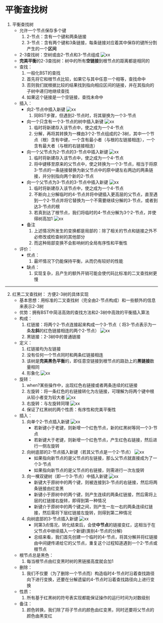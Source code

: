 # 平衡查找树

1. 平衡查找树
    - 允许一个节点保存多个键
        1. 2-节点：含有一个键和两条链接
        2. 3-节点：含有两个键和3条链接，每条链接对应着其中保存的键所分割产生的一个**区间**
    - 2-3查找树：空树或由2-节点和3-节点组成
    ![xx](https://github.com/erenming/LearnAlgs4/raw/master/notes/images/WX20190609-104739@2x.png)
    - **完美平衡**的2-3查找树：树中的所有**空链接**到根节点的距离都是相同的
    - 查找：
        1. 一般化BST的查找
        2. 首先将它和根节点比较，如果它与其中任意一个相等，查找命中
        3. 否则我们就根据比较的结果找到指向相应区间的链接，并在其指向的子树中递归地继续查找
        4. 如果这个链接是一个空链接，查找未命中
    - 插入：
        - 向2-节点中插入新键
            ![xx](https://github.com/erenming/LearnAlgs4/raw/master/notes/images/WX20190609-105211@2x.png)
            1. 同BST步骤，但遇到2-节点时，将其替换为一个3-节点
        - 向一个只含有一个3-节点的树中插入新键
            ![xx](https://github.com/erenming/LearnAlgs4/raw/master/notes/images/WX20190609-105414@2x.png)
            1. 临时将新建存入该节点中，使之成为一个4-节点
            2. 分解，再将其转换为一棵由3个2-节点组成的2-3树，其中一个节点（根）含有中键，一个含有最小者（与根的左链接相连），一个含有最大者（与根的右链接相连）
        - 向一个父节点为2-节点的3-节点中插入新键
            ![xx](https://github.com/erenming/LearnAlgs4/raw/master/notes/images/WX20190609-105731@2x.png)
            1. 临时将新建存入该节点中，使之成为一个4-节点
            2. 将中键移至原来的父节点中，使之转换为一个3-节点，相当于将原3-节点的一条链接替换为新父节点中的原中键左右两边的两条链接，并分别指向两个新的2-节点
        - 向一个父节点为3-节点的3-节点中插入新键
            ![xx](https://github.com/erenming/LearnAlgs4/raw/master/notes/images/WX20190609-110006@2x.png)
            1. 临时将新建存入该节点中，使之成为一个4-节点
            2. 不断向上分解临时的4-节点并将中键插入更高层的父节点，直至遇到一个2-节点并将它替换为一个不需要继续分解的3-节点，或者到达3-节点的根
            3. 若真到达了根节点，我们将临时的4-节点分解为3个2-节点，并使得树高加1
            ![xx](https://github.com/erenming/LearnAlgs4/raw/master/notes/images/WX20190609-110119@2x.png)
        - 备注
            1. 上述情况所发生的变换都是局部的：除了相关的节点和链接之外不必修改或检查树的其他部分
            2. 而这种局部变换不会影响树的全局有序性和平衡性
    - 评价：
        - 优点：
            1. 最坏情况下仍能保持平衡，从而仍有较好的性能
        - 缺点：
            1. 实现复杂，且产生的额外开销可能会使代码比标准的二叉查找树更慢

----

2. 红黑二叉查找树： 方便2-3树的具体实现
    - 基本思想：用标准的二叉查找树（完全由2-节点构成）和一些额外的信息来表示2-3树
    - 优势：拥有BST中简洁高效的查找方法和2-3树中高效的平衡插入算法
    - 构成：
        1. 红链接：将两个2-节点连接起来构成一个3-节点（ 将3-节点表示为一条**左斜**的红色链接相连的两个2-节点）
            ![xx](https://github.com/erenming/LearnAlgs4/raw/master/notes/images/WX20190609-111826@2x.png)
        2. 黑链接：2-3树中的普通链接
    - 定义：
        1. 红链接均为左链接
        2. 没有任何一个节点同时和两条红链接相连
        3. 该树是**完美黑色平衡**的，即任意空链接到根节点的路劲上的**黑链接**数量相同
        4. 形象化
           ![xx](https://github.com/erenming/LearnAlgs4/raw/master/notes/images/WX20190609-112056@2x.png)
    - 旋转：
        1. when?某些操作中，出现红色右链接或者两条连续的红链接
        2. 左旋转：将一条红色的右链接转化为左链接，可理解为将两个键中根从较小者变为较大者
            ![xx](https://github.com/erenming/LearnAlgs4/raw/master/notes/images/WX20190609-112325@2x.png)
        3. 右旋转：与左旋转同理
            ![xx](https://github.com/erenming/LearnAlgs4/raw/master/notes/images/WX20190609-112340@2x.png)
        4. 保证了红黑树的两个性质：有序性和完美平衡性
    - 插入：
        1. 向单个2-节点插入新键
            ![xx](https://github.com/erenming/LearnAlgs4/raw/master/notes/images/WX20190609-112749@2x.png)
            - 若新键小于老键，则新增一个红色节点，新的红黑树等同一个3-节点
            - 若新键大于老键，则新增一个红色节点，产生红色右链接，然后进行一侧左旋转
        2. 向树底部的2-节点插入新键（若其父节点是一个2-节点）
            ![xx](https://github.com/erenming/LearnAlgs4/raw/master/notes/images/WX20190609-113041@2x.png)
            - 如果指向新节点的是父节点的左链接，那么父节点就直接成为了一个3-节点
            - 如果指向新节点的是父节点的右链接，则需进行一次左旋转
        3. 向一棵双键树（即一个3-节点）中插入新键
            ![xx](https://github.com/erenming/LearnAlgs4/raw/master/notes/images/WX20190609-113249@2x.png)
            - 新键大于原树中的两个键，则被连接到3-节点的右链接，然后将两条链接由红变黑
            - 新键小于原树中的两个键，则产生连续的两条红链接，然后需将上层的红链接右旋转，即得到第一种情况
            - 新键介于原树中的两个键之间，则产生一左一右的两条连续红链接，然后需将下层红链接左旋转，则得到第二种情况
        4. 向树底部的3-节点插入新键
            ![xx](https://github.com/erenming/LearnAlgs4/raw/master/notes/images/WX20190609-114747@2x.png)
            - 同第3点情况，转化结束后，会使**中节点**的链接变红，这相当于在父节点中继续插入一个新键(类别4-节点的分解)
            - 总结来看，我们首先创建一个临时的4-节点，将其分解并将红链接由中间键传递给它的父节点，重复这个过程知道遇到一个2-节点或根节点
    - 根节点总是黑色：
        1. 每当根节点由红变黑时树的黑链接高度就会加1
    - 删除：
        1. 我们不仅要（为了删除一个节点而）构造临时4-节点时沿着查找路径向下进行变换，还要在分解遗留的4-节点时沿着查找路径向上进行变换
    - 性质：
        1. 所有基于红黑树的符号表实现都能保证操作的运行时间为对数级别
    - 备注：
        1. 颜色转换，我们除了将子节点的颜色由红变黑，同时还要将父节点的颜色由黑变红
